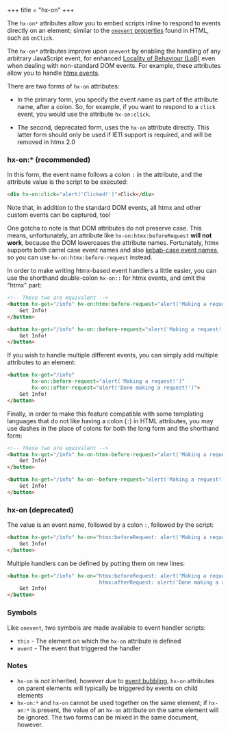 +++
title = "hx-on"
+++

The `hx-on*` attributes allow you to embed scripts inline to respond to events directly on an element; similar to the 
[`onevent` properties](https://developer.mozilla.org/en-US/docs/Web/Events/Event_handlers#using_onevent_properties) found in HTML, such as `onClick`.

The `hx-on*` attributes improve upon `onevent` by enabling the handling of any arbitrary JavaScript event,
for enhanced [Locality of Behaviour (LoB)](/essays/locality-of-behaviour/) even when dealing with non-standard DOM events. For example, these
attributes allow you to handle [htmx events](/reference#events).

There are two forms of `hx-on` attributes:

* In the primary form, you specify the event name as part of the attribute name, after a colon.  So, for example, if
  you want to respond to a `click` event, you would use the attribute `hx-on:click`.

* The second, deprecated form, uses the `hx-on` attribute directly. This latter form should only be used if IE11 support
  is required, and will be removed in htmx 2.0

### hx-on:* (recommended)

In this form, the event name follows a colon `:` in the attribute, and the attribute value is the script to be executed:

```html
<div hx-on:click="alert('Clicked!')">Click</div>
```

Note that, in addition to the standard DOM events, all htmx and other custom events can be captured, too! 

One gotcha to note is that DOM attributes do not preserve case. This means, unfortunately, an attribute like
`hx-on:htmx:beforeRequest` **will not work**, because the DOM lowercases the attribute names.  Fortunately, htmx supports
both camel case event names and also [kebab-case event names](@/docs.md#events), so you can use `hx-on:htmx:before-request` instead.

In order to make writing htmx-based event handlers a little easier, you can use the shorthand double-colon `hx-on::` for htmx
events, and omit the "htmx" part:

```html
<!-- These two are equivalent -->
<button hx-get="/info" hx-on:htmx:before-request="alert('Making a request!')">
    Get Info!
</button>

<button hx-get="/info" hx-on::before-request="alert('Making a request!')">
    Get Info!
</button>

```

If you wish to handle multiple different events, you can simply add multiple attributes to an element:
```html
<button hx-get="/info"
        hx-on::before-request="alert('Making a request!')"
        hx-on::after-request="alert('Done making a request!')">
    Get Info!
</button>
```

Finally, in order to make this feature compatible with some templating languages that do not like having a colon (`:`)
in HTML attributes, you may use dashes in the place of colons for both the long form and the shorthand form:

```html
<!-- These two are equivalent -->
<button hx-get="/info" hx-on-htmx-before-request="alert('Making a request!')">
    Get Info!
</button>

<button hx-get="/info" hx-on--before-request="alert('Making a request!')">
    Get Info!
</button>

```

### hx-on (deprecated)
The value is an event name, followed by a colon `:`, followed by the script:

```html
<button hx-get="/info" hx-on="htmx:beforeRequest: alert('Making a request!')">
    Get Info!
</button>
```

Multiple handlers can be defined by putting them on new lines:
```html
<button hx-get="/info" hx-on="htmx:beforeRequest: alert('Making a request!')
                              htmx:afterRequest: alert('Done making a request!')">
    Get Info!
</button>
```


### Symbols

Like `onevent`, two symbols are made available to event handler scripts:

* `this` - The element on which the `hx-on` attribute is defined
* `event` - The event that triggered the handler

### Notes

* `hx-on` is _not_ inherited, however due to
  [event bubbling](https://developer.mozilla.org/en-US/docs/Learn/JavaScript/Building_blocks/Events#event_bubbling_and_capture),
  `hx-on` attributes on parent elements will typically be triggered by events on child elements
* `hx-on:*` and `hx-on` cannot be used together on the same element; if `hx-on:*` is present, the value of an `hx-on` attribute
   on the same element will be ignored. The two forms can be mixed in the same document, however.
